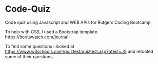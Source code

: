 # Code-Quiz
Code quiz using Javascript and WEB APIs for Rutgers Coding Bootcamp


To help with CSS, I used a Bootstrap template.
https://bootswatch.com/journal

To find some questions I looked at https://www.w3schools.com/quiztest/quiztest.asp?qtest=JS and retooled some of their questions.